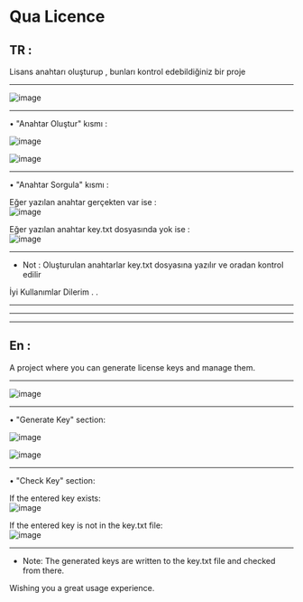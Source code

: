 # Qua Licence  

TR : 
---
Lisans anahtarı oluşturup , bunları kontrol edebildiğiniz bir proje 

------------------------------------------------------------------
![image](https://github.com/QuartzzDev/Qua_Licence/assets/69876083/7ef52089-4fb4-41a5-934c-01f539f78c56)   

------------------------------------------------------------------

•  "Anahtar Oluştur" kısmı : 

![image](https://github.com/QuartzzDev/Qua_Licence/assets/69876083/1208a7d4-a677-45d7-b65c-e13ed5e7107e)    

![image](https://github.com/QuartzzDev/Qua_Licence/assets/69876083/71bc5cb5-dd68-4938-ab3a-2b9bc953aada)


------------------------------------------------------------------

• "Anahtar Sorgula" kısmı : 

Eğer yazılan anahtar gerçekten var ise :       
![image](https://github.com/QuartzzDev/Qua_Licence/assets/69876083/6f8cb2f6-aad0-445a-b45c-4034e5095216)

Eğer yazılan anahtar key.txt dosyasında yok ise :           
![image](https://github.com/QuartzzDev/Qua_Licence/assets/69876083/ed92ea4d-aa2b-4423-8f71-5097ba25ab52)

------------------------------------------------------------------


- Not : Oluşturulan anahtarlar key.txt dosyasına yazılır ve oradan kontrol edilir

İyi Kullanımlar Dilerim . .





--------------------------------------------------------------------------------------------
--------------------------------------------------------------------------------------------
--------------------------------------------------------------------------------------------

En : 
---
A project where you can generate license keys and manage them.

------------------------------------------------------------------
![image](https://github.com/QuartzzDev/Qua_Licence/assets/69876083/7ef52089-4fb4-41a5-934c-01f539f78c56)   

------------------------------------------------------------------

• "Generate Key" section:

![image](https://github.com/QuartzzDev/Qua_Licence/assets/69876083/1208a7d4-a677-45d7-b65c-e13ed5e7107e)    

![image](https://github.com/QuartzzDev/Qua_Licence/assets/69876083/71bc5cb5-dd68-4938-ab3a-2b9bc953aada)


------------------------------------------------------------------

• "Check Key" section:

If the entered key exists:     
![image](https://github.com/QuartzzDev/Qua_Licence/assets/69876083/6f8cb2f6-aad0-445a-b45c-4034e5095216)

If the entered key is not in the key.txt file:                 
![image](https://github.com/QuartzzDev/Qua_Licence/assets/69876083/ed92ea4d-aa2b-4423-8f71-5097ba25ab52)

------------------------------------------------------------------


- Note: The generated keys are written to the key.txt file and checked from there.

Wishing you a great usage experience.
